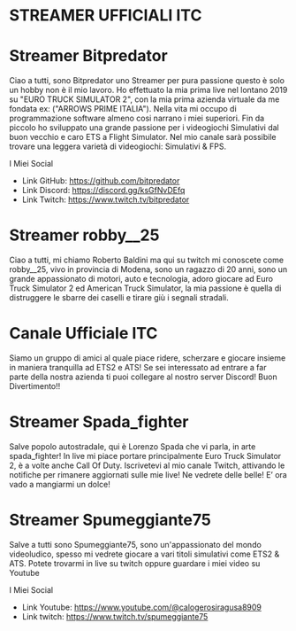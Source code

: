 # STREAMER UFFICIALI ITC

# Streamer Bitpredator
Ciao a tutti, sono Bitpredator uno Streamer per pura passione questo è solo un hobby non è il mio lavoro.
Ho effettuato la mia prima live nel lontano 2019 su "EURO TRUCK SIMULATOR 2", con la mia prima azienda virtuale da me fondata ex: ("ARROWS PRIME ITALIA").
Nella vita mi occupo di programmazione software almeno cosi narrano i miei superiori.
Fin da piccolo ho sviluppato una grande passione per i videogiochi Simulativi dal buon vecchio e caro ETS a Flight Simulator. 
Nel mio canale sarà possibile trovare una leggera varietà di videogiochi: Simulativi & FPS.

I Miei Social
- Link GitHub: https://github.com/bitpredator
- Link Discord: https://discord.gg/ksGfNvDEfq 
- Link Twitch: https://www.twitch.tv/bitpredator

# Streamer robby__25
Ciao a tutti, mi chiamo Roberto Baldini ma qui su twitch mi conoscete come robby__25, vivo in provincia di Modena, sono un ragazzo di 20 anni, sono un grande appassionato di motori, auto e tecnologia, adoro giocare ad Euro Truck Simulator 2 ed American Truck Simulator, la mia passione è quella di distruggere le sbarre dei caselli e tirare giù i segnali stradali.


# Canale Ufficiale ITC
Siamo un gruppo di amici al quale piace ridere, scherzare e giocare insieme in maniera tranquilla ad ETS2 e ATS!
Se sei interessato ad entrare a far parte della nostra azienda ti puoi collegare al nostro server Discord!
Buon Divertimento!!

# Streamer Spada_fighter
Salve popolo autostradale, qui è Lorenzo Spada che vi parla, in arte spada_fighter! In live mi piace portare principalmente Euro Truck Simulator 2, è a volte anche Call Of Duty.
Iscrivetevi al mio canale Twitch, attivando le notifiche per rimanere aggiornati sulle mie live! Ne vedrete delle belle! E’ ora vado a mangiarmi un dolce!

# Streamer Spumeggiante75
Salve a tutti sono Spumeggiante75, sono un'appassionato del mondo videoludico, spesso mi vedrete giocare a vari titoli simulativi come
ETS2 & ATS. Potete trovarmi in live su twitch oppure guardare i miei video su Youtube

I Miei Social
- Link Youtube: https://www.youtube.com/@calogerosiragusa8909
- Link twitch: https://www.twitch.tv/spumeggiante75